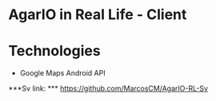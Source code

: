 # AgarIO in Real Life - Client

# Technologies

- Google Maps Android API

***Sv link: *** https://github.com/MarcosCM/AgarIO-RL-Sv
